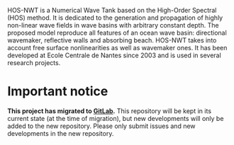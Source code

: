 HOS-NWT is a Numerical Wave Tank based on the High-Order Spectral (HOS) method. It is dedicated to the generation and propagation of highly non-linear wave fields in wave basins with arbitrary constant depth. The proposed model reproduce all features of an ocean wave basin: directional wavemaker, reflective walls and absorbing beach. HOS-NWT takes into account free surface nonlinearities as well as wavemaker ones. It has been developed at Ecole Centrale de Nantes since 2003 and is used in several research projects.

# Important notice

**This project has migrated to [GitLab](https://gitlab.com/lheea/HOS-NWT).**
This repository will be kept in its current state (at the time of migration), but new developments will only be added to the new repository.
Please only submit issues and new developments in the new repository.